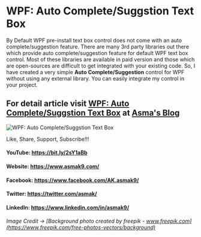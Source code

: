 # WPF: Auto Complete/Suggstion Text Box
By Default WPF pre-install text box control does not come with an auto complete/suggestion feature. There are many 3rd party libraries out there which provide auto complete/suggestion feature for default WPF text box control. Most of these libraries are available in paid version and those which are open-sources are difficult to get integrated with your existing code. So, I have created a very simple **Auto Complete/Suggestion** control for WPF without using any external library. You can easily integrate my control in your project.

## For detail article visit [WPF: Auto Complete/Suggstion Text Box](https://www.asmak9.com/) at [Asma's Blog](https://www.asmak9.com/)

![WPF: Auto Complete/Suggstion Text Box](https://1.bp.blogspot.com/-cI3fzuVP_b4/XP8cUvuJ-CI/AAAAAAAAB7Q/pUmKJKopNywoymn6a-oPXNH6UtroFBZBQCLcBGAs/s1600/1.PNG)

Like, Share, Support, Subscribe!!!

#### YouTube: https://bit.ly/2sY1aBb 

#### Website: https://www.asmak9.com/

#### Facebook: https://www.facebook.com/AK.asmak9/

#### Twitter: https://twitter.com/asmak/

#### LinkedIn: https://www.linkedin.com/in/asmak9/ 




###### *Image Credit* -> [Background photo created by freepik - www.freepik.com](https://www.freepik.com/free-photos-vectors/background)
